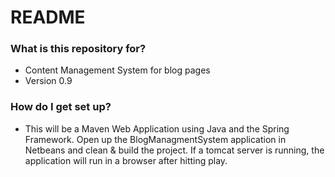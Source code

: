 # README #

### What is this repository for? ###

* Content Management System for blog pages
* Version 0.9

### How do I get set up? ###

* This will be a Maven Web Application using Java and the Spring Framework.  Open up the BlogManagmentSystem application in Netbeans and clean & build the project. If a tomcat server is running, the application will run in a browser after hitting play.